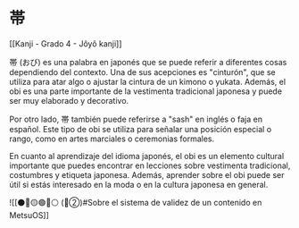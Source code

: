 # 帯

[[Kanji - Grado 4 - Jôyô kanji]]

帯 (おび) es una palabra en japonés que se puede referir a diferentes cosas dependiendo del contexto. Una de sus acepciones es "cinturón", que se utiliza para atar algo o ajustar la cintura de un kimono o yukata. Además, el obi es una parte importante de la vestimenta tradicional japonesa y puede ser muy elaborado y decorativo.

Por otro lado, 帯 también puede referirse a "sash" en inglés o faja en español. Este tipo de obi se utiliza para señalar una posición especial o rango, como en artes marciales o ceremonias formales.

En cuanto al aprendizaje del idioma japonés, el obi es un elemento cultural importante que puedes encontrar en lecciones sobre vestimenta tradicional, costumbres y etiqueta japonesa. Además, aprender sobre el obi puede ser útil si estás interesado en la moda o en la cultura japonesa en general.


![[⚫🔴🟡🟢🔵⚪ (🔴②)#Sobre el sistema de validez de un contenido en MetsuOS]]